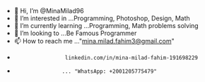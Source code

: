 - 👋 Hi, I’m @MinaMilad96
- 👀 I’m interested in ...Programming, Photoshop, Design, Math
- 🌱 I’m currently learning ...Programming, Math problems solving
- 💞️ I’m looking to ...Be Famous Programmer
- 📫 How to reach me ..."mina.milad.fahim3@gmail.com"
-                     linkedin.com/in/mina-milad-fahim-191698229
-                    ... "WhatsApp: +2001205775479"

<!---
MinaMilad96/MinaMilad96 is a ✨ special ✨ repository because its `README.md` (this file) appears on your GitHub profile.
You can click the Preview link to take a look at your changes.
--->
